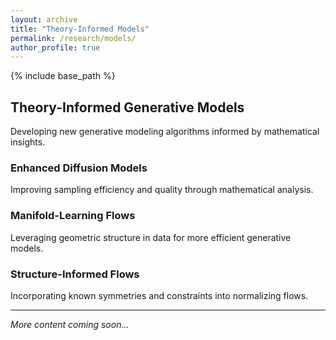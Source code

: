 ```yaml
---
layout: archive
title: "Theory-Informed Models"
permalink: /research/models/
author_profile: true
---
```


{% include base_path %}

## Theory-Informed Generative Models

Developing new generative modeling algorithms informed by mathematical insights.

### Enhanced Diffusion Models
Improving sampling efficiency and quality through mathematical analysis.

### Manifold-Learning Flows
Leveraging geometric structure in data for more efficient generative models.

### Structure-Informed Flows
Incorporating known symmetries and constraints into normalizing flows.

---

*More content coming soon...*